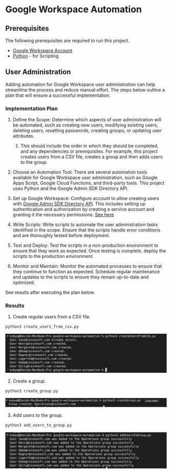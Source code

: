 # Google Workspace Automation

## Prerequisites

The following prerequisites are required to run this project.

- [Google Workspace Account](https://support.google.com/a/answer/6365252)
- [Python](https://www.python.org/) - for Scripting

## User Administration

Adding automation for Google Workspace user administration can help streamline the process and reduce manual effort. The steps below outline a plan that will ensure a successful implementation.

### Implementation Plan

1. Define the Scope: Determine which aspects of user administration will be automated, such as creating new users, modifying existing users, deleting users, resetting passwords, creating groups, or updating user attributes.
    1. This should include the order in which they should be completed, and any dependencies or prerequisites. For example, this project creates users from a CSV file, creates a group and then adds users to the group.

2. Choose an Automation Tool: There are several automation tools available for Google Workspace user administration, such as Google Apps Script, Google Cloud Functions, and third-party tools. This project uses Python and the Google Admin SDK Directory API.

3. Set up Google Workspace: Configure account to allow creating users with [Google Admin SDK Directory API](https://developers.google.com/admin-sdk/directory/v1/quickstart/python). This includes setting up authentication and authorization by creating a service account and granting it the necessary permissions. [See here](https://developers.google.com/workspace/guides/create-credentials#service-account)

4. Write Scripts: Write scripts to automate the user administration tasks identified in the scope. Ensure that the scripts handle error conditions and are thoroughly tested before deployment.

5. Test and Deploy: Test the scripts in a non-production environment to ensure that they work as expected. Once testing is complete, deploy the scripts to the production environment.

6. Monitor and Maintain: Monitor the automated processes to ensure that they continue to function as expected. Schedule regular maintenance and updates to the scripts to ensure they remain up-to-date and optimized.

See results after executing the plan below.

### Results

1. Create regular users from a CSV file.

```bash
python3 create_users_from_csv.py
```

!["Create Regular Users"](files/result_auto_create_users.png)

2. Create a group.

```bash
python3 create_group.py
```

!["Create Group"](files/result_auto_create_group.png)

3. Add users to the group.

```bash
python3 add_users_to_group.py
```

!["Add Users to Group"](files/result_auto_add_users_to_group.png)